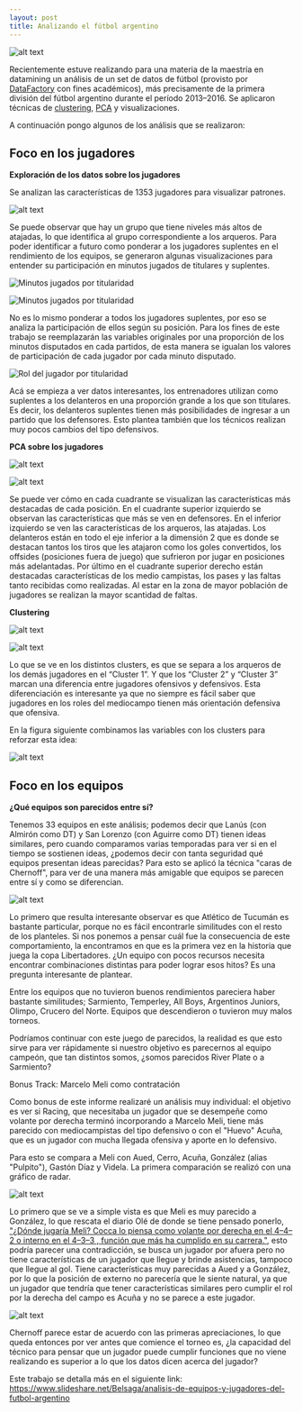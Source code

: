 ```yaml
---
layout: post
title: Analizando el fútbol argentino
---
```


![alt text](/images/tapa_informe.jpg)

Recientemente estuve realizando para una materia de la maestría en datamining un análisis de un set de datos de fútbol (provisto por [DataFactory](http://www.datafactory.la/) con fines académicos), más precisamente de la primera división del fútbol argentino durante el período 2013–2016. Se aplicaron técnicas de [clustering](https://es.wikipedia.org/wiki/An%C3%A1lisis_de_grupos), [PCA](https://es.wikipedia.org/wiki/An%C3%A1lisis_de_componentes_principales) y visualizaciones.

A continuación pongo algunos de los análisis que se realizaron:

## Foco en los jugadores

**Exploración de los datos sobre los jugadores**

Se analizan las características de 1353 jugadores para visualizar patrones.

![alt text](/images/grafico1.png)

Se puede observar que hay un grupo que tiene niveles más altos de atajadas, lo que identifica al grupo correspondiente a los arqueros.
Para poder identificar a futuro como ponderar a los jugadores suplentes en el rendimiento de los equipos, se generaron algunas visualizaciones para entender su participación en minutos jugados de titulares y suplentes.

![Minutos jugados por titularidad](/images/grafico2.png)

![Minutos jugados por titularidad](/images/grafico3.png)

No es lo mismo ponderar a todos los jugadores suplentes, por eso se analiza la participación de ellos según su posición.
Para los fines de este trabajo se reemplazarán las variables originales por una proporción de los minutos disputados en cada partidos, de esta manera se igualan los valores de participación de cada jugador por cada minuto disputado.

![Rol del jugador por titularidad](/images/grafico4.png)

Acá se empieza a ver datos interesantes, los entrenadores utilizan como suplentes a los delanteros en una proporción grande a los que son titulares.
Es decir, los delanteros suplentes tienen más posibilidades de ingresar a un partido que los defensores. Esto plantea también que los técnicos realizan
muy pocos cambios del tipo defensivos.

**PCA sobre los jugadores**

![alt text](/images/grafico5.png)

![alt text](/images/grafico6.png)

Se puede ver cómo en cada cuadrante se visualizan las características más destacadas de cada posición. En el cuadrante superior izquierdo se observan
las características que más se ven en defensores. En el inferior izquierdo se ven las características de los arqueros, las atajadas.
Los delanteros están en todo el eje inferior a la dimensión 2 que es donde se destacan tantos los tiros que les atajaron como los goles convertidos, los offsides (posiciones fuera de juego) que sufrieron por jugar en posiciones más adelantadas.
Por último en el cuadrante superior derecho están destacadas características de los medio campistas, los pases y las faltas tanto recibidas como realizadas.
Al estar en la zona de mayor población de jugadores se realizan la mayor scantidad de faltas.

**Clustering**

![alt text](/images/grafico9_pca_clust.png)

![alt text](/images/grafico8_hclust.png)

Lo que se ve en los distintos clusters, es que se separa a los arqueros de los demás jugadores en el “Cluster 1”. Y que los “Cluster 2” y “Cluster 3”
marcan una diferencia entre jugadores ofensivos y defensivos. Esta diferenciación es interesante ya que no siempre es fácil saber que jugadores en los roles del mediocampo tienen más orientación defensiva que ofensiva.

En la figura siguiente combinamos las variables con los clusters para reforzar
esta idea:


![alt text](/images/grafico12_biplot_clusters.png)

## Foco en los equipos

**¿Qué equipos son parecidos entre sí?**

Tenemos 33 equipos en este análisis; podemos decir que Lanús (con Almirón como DT) y San Lorenzo (con Aguirre como DT) tienen ideas similares, pero cuando comparamos varias temporadas para ver si en el tiempo se sostienen ideas, ¿podemos decir con tanta seguridad qué equipos presentan ideas parecidas?
Para esto se aplicó la técnica "caras de Chernoff", para ver de una manera más amigable que equipos se parecen entre sí y como se diferencian.

![alt text](/images/grafico21_chernoff.png)

Lo primero que resulta interesante observar es que Atlético de Tucumán es bastante particular, porque no es fácil encontrarle similitudes con el resto de los planteles. Si nos ponemos a pensar cuál fue la consecuencia de este comportamiento, la encontramos en que es la primera vez en la historia que juega la copa Libertadores. ¿Un equipo con pocos recursos necesita encontrar combinaciones distintas para poder lograr esos hitos? Es una pregunta interesante de plantear.

Entre los equipos que no tuvieron buenos rendimientos pareciera haber bastante similitudes; Sarmiento, Temperley, All Boys, Argentinos Juniors, Olimpo, Crucero del Norte. Equipos que descendieron o tuvieron muy malos torneos.

Podríamos continuar con este juego de parecidos, la realidad es que esto sirve para ver rápidamente si nuestro objetivo es parecernos al equipo campeón, que tan distintos somos, ¿somos parecidos River Plate o a Sarmiento?

Bonus Track: Marcelo Meli como contratación

Como bonus de este informe realizaré un análisis muy individual: el objetivo es ver si Racing, que necesitaba un jugador que se desempeñe como volante por derecha terminó incorporando a Marcelo Meli, tiene más parecido con mediocampistas del tipo defensivo o con el "Huevo" Acuña, que es un jugador con mucha llegada ofensiva y aporte en lo defensivo.

Para esto se compara a Meli con Aued, Cerro, Acuña, González (alias "Pulpito"), Gastón Díaz y Videla. La primera comparación se realizó con una gráfico de radar.

![alt text](/images/grafico22_radarchart_racing.png)

Lo primero que se ve a simple vista es que Meli es muy parecido a González, lo que rescata el diario Olé de donde se tiene pensado ponerlo, ["¿Dónde jugaría Meli? Cocca lo piensa como volante por derecha en el 4–4–2 o interno en el 4–3–3 , función que más ha cumplido en su carrera."](http://www.ole.com.ar/racing/juego-Cocca_0_1724227597.html), esto podría parecer una contradicción, se busca un jugador por afuera pero no tiene características de un jugador que llegue y brinde asistencias, tampoco que llegue al gol.
Tiene características muy parecidas a Aued y a González, por lo que la posición de externo no parecería que le siente natural, ya que un jugador que tendría que tener características similares pero cumplir el rol por la derecha del campo es Acuña y no se parece a este jugador.


![alt text](/images/grafico23_chernoff_meli.png)

Chernoff parece estar de acuerdo con las primeras apreciaciones, lo que queda entonces por ver antes que comience el torneo es, ¿la capacidad del técnico para pensar que un jugador puede cumplir funciones que no viene realizando es superior a lo que los datos dicen acerca del jugador?

Este trabajo se detalla más en el siguiente link: <https://www.slideshare.net/Belsaga/analisis-de-equipos-y-jugadores-del-futbol-argentino>


